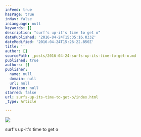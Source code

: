 ```yaml
---
inFeed: true
hasPage: true
inNav: false
inLanguage: null
keywords: []
description: "surf's up-it's time to get o"
datePublished: '2016-04-24T15:35:16.033Z'
dateModified: '2016-04-24T15:26:22.850Z'
title: ''
author: []
sourcePath: _posts/2016-04-24-surfs-up-its-time-to-get-o.md
published: true
authors: []
publisher:
  name: null
  domain: null
  url: null
  favicon: null
starred: false
url: surfs-up-its-time-to-get-o/index.html
_type: Article

---
```

![](https://the-grid-user-content.s3-us-west-2.amazonaws.com/1d94d132-4277-426e-99c5-ab4dc28408e3.jpg)

surf's up-it's time to get o